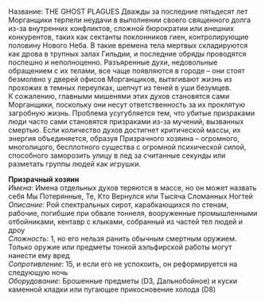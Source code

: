 Название: THE GHOST PLAGUES
Дважды за последние пятьдесят лет Морганщики терпели неудачи в выполнении своего священного долга из-за внутренних конфликтов, сложной бюрократии или внешних конкурентов, таких как сектанты поклонников гиен, контролирующие половину Нового Неба. В такие времена тела мертвых складируются как дрова в трупных залах Гильдии, и последние обряды проводятся поспешно и неполноценно. Разъяренные духи, недовольные обращением с их телами, все чаще появляются в городе – они стоят безмолвно у дверей офисов Морганщиков, вытягивают жизнь из прохожих в темных переулках, шепчут из теней в уши безумцев.  
К сожалению, главными мишенями этих духов становятся сами Морганщики, поскольку они несут ответственность за их проклятую загробную жизнь. Проблема усугубляется тем, что убитые призраками люди часто сами становятся призраками из-за мучений, вызванных смертью. Если количество духов достигнет критической массы, их энергия объединяется, образуя Призрачного хозяина – огромного, многолицого, бесплотного существа с огромной психической силой, способного заморозить улицу в лед за считанные секунды или разметать группы людей как игрушки.

**Призрачный хозяин**  
*Имена*: Имена отдельных духов теряются в массе, но он может назвать себя Мы Потерянные, Те, Кто Вернулся или Тысяча Сломанных Ногтей  
*Описание*: Рой спектральных сирот, карабкающихся по стенам, рабочие, погибшие при обвале тоннеля, вооруженные промышленными отбойниками, кентавр с клыками, собранный из частей тел людей и дроу  
*Сложность*: 1, но его нельзя ранить обычным смертным оружием. Только оружие или предметы тонкой аэльфирской работы могут нанести ему вред  
*Сопротивление*: 15, и если его не успокоить, он реформируется на следующую ночь  
*Оборудование*: Брошенные предметы (D3, Дальнобойное) и куски каменной кладки или пугающее прикосновение холода (D8)